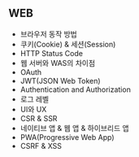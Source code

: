 ## WEB

- 브라우저 동작 방법
- 쿠키(Cookie) & 세션(Session)
- HTTP Status Code
- 웹 서버와 WAS의 차이점
- OAuth
- JWT(JSON Web Token)
- Authentication and Authorization
- 로그 레벨
- UI와 UX
- CSR & SSR
- 네이티브 앱 & 웹 앱 & 하이브리드 앱
- PWA(Progressive Web App)
- CSRF & XSS